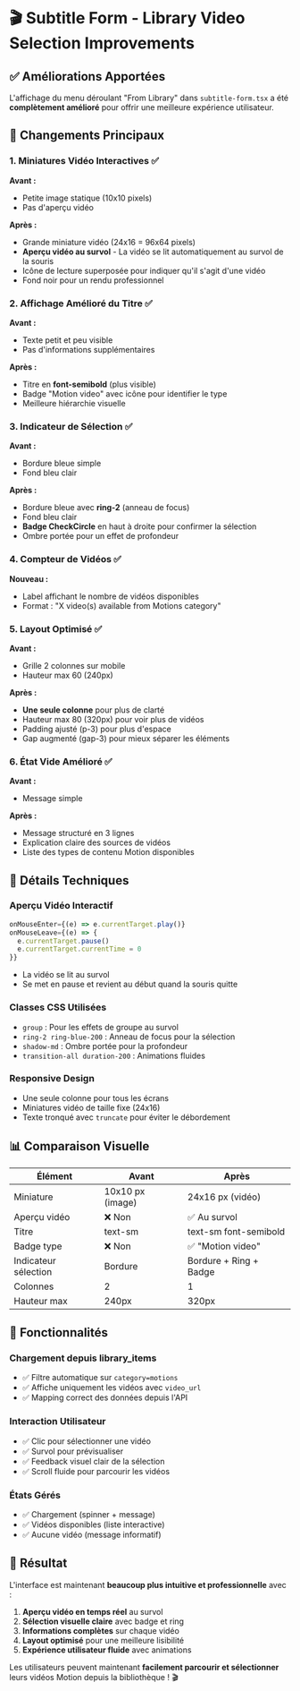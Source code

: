 # 🎬 Subtitle Form - Library Video Selection Improvements

## ✅ **Améliorations Apportées**

L'affichage du menu déroulant "From Library" dans `subtitle-form.tsx` a été **complètement amélioré** pour offrir une meilleure expérience utilisateur.

## 🎯 **Changements Principaux**

### 1. **Miniatures Vidéo Interactives** ✅
**Avant :**
- Petite image statique (10x10 pixels)
- Pas d'aperçu vidéo

**Après :**
- Grande miniature vidéo (24x16 = 96x64 pixels)
- **Aperçu vidéo au survol** - La vidéo se lit automatiquement au survol de la souris
- Icône de lecture superposée pour indiquer qu'il s'agit d'une vidéo
- Fond noir pour un rendu professionnel

### 2. **Affichage Amélioré du Titre** ✅
**Avant :**
- Texte petit et peu visible
- Pas d'informations supplémentaires

**Après :**
- Titre en **font-semibold** (plus visible)
- Badge "Motion video" avec icône pour identifier le type
- Meilleure hiérarchie visuelle

### 3. **Indicateur de Sélection** ✅
**Avant :**
- Bordure bleue simple
- Fond bleu clair

**Après :**
- Bordure bleue avec **ring-2** (anneau de focus)
- Fond bleu clair
- **Badge CheckCircle** en haut à droite pour confirmer la sélection
- Ombre portée pour un effet de profondeur

### 4. **Compteur de Vidéos** ✅
**Nouveau :**
- Label affichant le nombre de vidéos disponibles
- Format : "X video(s) available from Motions category"

### 5. **Layout Optimisé** ✅
**Avant :**
- Grille 2 colonnes sur mobile
- Hauteur max 60 (240px)

**Après :**
- **Une seule colonne** pour plus de clarté
- Hauteur max 80 (320px) pour voir plus de vidéos
- Padding ajusté (p-3) pour plus d'espace
- Gap augmenté (gap-3) pour mieux séparer les éléments

### 6. **État Vide Amélioré** ✅
**Avant :**
- Message simple

**Après :**
- Message structuré en 3 lignes
- Explication claire des sources de vidéos
- Liste des types de contenu Motion disponibles

## 🎨 **Détails Techniques**

### **Aperçu Vidéo Interactif**
```typescript
onMouseEnter={(e) => e.currentTarget.play()}
onMouseLeave={(e) => {
  e.currentTarget.pause()
  e.currentTarget.currentTime = 0
}}
```
- La vidéo se lit au survol
- Se met en pause et revient au début quand la souris quitte

### **Classes CSS Utilisées**
- `group` : Pour les effets de groupe au survol
- `ring-2 ring-blue-200` : Anneau de focus pour la sélection
- `shadow-md` : Ombre portée pour la profondeur
- `transition-all duration-200` : Animations fluides

### **Responsive Design**
- Une seule colonne pour tous les écrans
- Miniatures vidéo de taille fixe (24x16)
- Texte tronqué avec `truncate` pour éviter le débordement

## 📊 **Comparaison Visuelle**

| Élément | Avant | Après |
|---------|-------|-------|
| Miniature | 10x10 px (image) | 24x16 px (vidéo) |
| Aperçu vidéo | ❌ Non | ✅ Au survol |
| Titre | text-sm | text-sm font-semibold |
| Badge type | ❌ Non | ✅ "Motion video" |
| Indicateur sélection | Bordure | Bordure + Ring + Badge |
| Colonnes | 2 | 1 |
| Hauteur max | 240px | 320px |

## 🚀 **Fonctionnalités**

### **Chargement depuis library_items**
- ✅ Filtre automatique sur `category=motions`
- ✅ Affiche uniquement les vidéos avec `video_url`
- ✅ Mapping correct des données depuis l'API

### **Interaction Utilisateur**
- ✅ Clic pour sélectionner une vidéo
- ✅ Survol pour prévisualiser
- ✅ Feedback visuel clair de la sélection
- ✅ Scroll fluide pour parcourir les vidéos

### **États Gérés**
- ✅ Chargement (spinner + message)
- ✅ Vidéos disponibles (liste interactive)
- ✅ Aucune vidéo (message informatif)

## 🎉 **Résultat**

L'interface est maintenant **beaucoup plus intuitive et professionnelle** avec :

1. **Aperçu vidéo en temps réel** au survol
2. **Sélection visuelle claire** avec badge et ring
3. **Informations complètes** sur chaque vidéo
4. **Layout optimisé** pour une meilleure lisibilité
5. **Expérience utilisateur fluide** avec animations

Les utilisateurs peuvent maintenant **facilement parcourir et sélectionner** leurs vidéos Motion depuis la bibliothèque ! 🎬
